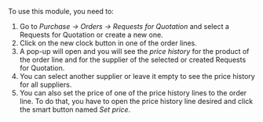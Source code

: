 To use this module, you need to:

1.  Go to *Purchase -\> Orders -\> Requests for Quotation* and select a
    Requests for Quotation or create a new one.
2.  Click on the new clock button in one of the order lines.
3.  A pop-up will open and you will see the *price history* for the
    product of the order line and for the supplier of the selected or
    created Requests for Quotation.
4.  You can select another supplier or leave it empty to see the price
    history for all suppliers.
5.  You can also set the price of one of the price history lines to the
    order line. To do that, you have to open the price history line
    desired and click the smart button named *Set price*.
